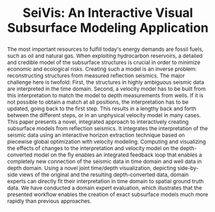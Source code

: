 ---
layout: publication
title: "SeiVis: An Interactive Visual Subsurface Modeling Application"
key: 2012_vis
type: article
shortname: SeiVis
image:
image_large:

authors:
- hollt
- Wolfgang Freiler
- Fritz M. Gschwantner
- Helmut Doleisch
- Gabor Heinemann
- hadwiger

journal: IEEE Transactions on Visualization and Computer Graphics (Proceedings of IEEE SciVis)
jourunal-short: SciVis
page_start: 2226
page_end: 2235
volume: 18
issue: 12
year: 2012
award: 

doi: 10.1109/TVCG.2012.259
pdf: 2012_vis.pdf
poster:
video:

code:

supplements:
  - name: Slides
    link: 2012_vis_slides.pdf
    icon: powerpoint
  - name: Video
    abslink: https://vimeo.com/55175541
    icon: video
  - name: Fast Forward
    abslink: https://vimeo.com/50002850
    icon: video

abstract: "The most important resources to fulfill today's energy demands are fossil fuels, such as oil and natural gas. When exploiting hydrocarbon reservoirs, a detailed and credible model of the subsurface structures is crucial in order to minimize economic and ecological risks. 
Creating such a model is an inverse problem: reconstructing structures from measured reflection seismics. The major challenge here is twofold: First, the structures in highly ambiguous seismic data are interpreted in the time domain. Second, a velocity model has to be built from this interpretation to match the model to depth measurements from wells. If it is not possible to obtain a match at all positions, the interpretation has to be updated, going back to the first step. This results in a lengthy back and forth between the different steps, or in an unphysical velocity model in many cases. 
This paper presents a novel, integrated approach to interactively creating subsurface models from reflection seismics. It integrates the interpretation of the seismic data using an interactive horizon extraction technique based on piecewise global optimization with velocity modeling. 
Computing and visualizing the effects of changes to the interpretation and velocity model on the depth-converted model on the fly enables an integrated feedback loop that enables a completely new connection of the seismic data in time domain and well data in depth domain. 
Using a novel joint time/depth visualization, depicting side-by-side views of the original and the resulting depth-converted data, domain experts can directly fit their interpretation in time domain to spatial ground truth data. We have conducted a domain expert evaluation, which illustrates that the presented workflow enables the creation of exact subsurface models much more rapidly than previous approaches."

---